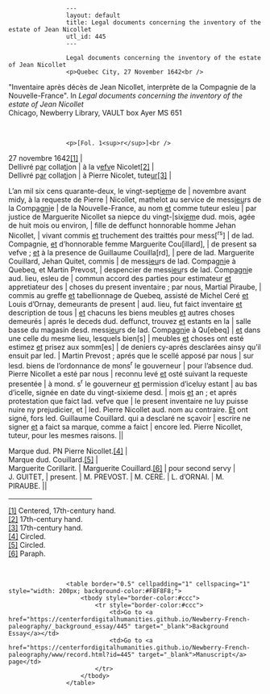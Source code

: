 
                    ---
                    layout: default
                    title: Legal documents concerning the inventory of the estate of Jean Nicollet
                    utl_id: 445
                    ---
                
                    Legal documents concerning the inventory of the estate of Jean Nicollet  
                    <p>Quebec City, 27 November 1642<br />
"Inventaire après décès de Jean Nicollet, interprète de la Compagnie de la Nouvelle-France". In<em> Legal documents concerning the inventory of the estate of Jean Nicollet </em><br />
Chicago, Newberry Library, VAULT box Ayer MS 651</p>
<p> </p>
  
                    <p>[Fol. 1<sup>r</sup>]<br />
27 novembre 1642<a href="#_ftn1" name="_ftnref1" title="" id="_ftnref1">[1]</a> |<br />
Dellivré p<u>ar</u> colla<u>ti</u>on | à la v<u>efv</u>e Nicolet<a href="#_ftn2" name="_ftnref2" title="" id="_ftnref2">[2]</a> |<br />
Dellivré p<u>ar</u> colla<u>ti</u>on | à Pierre Nicolet, tute<u>ur</u><a href="#_ftn3" name="_ftnref3" title="" id="_ftnref3">[3]</a> |</p>
<p>L’an mil six cens quarante-deux, le vingt-sept<u>iem</u>e de | novembre avant midy, à la requeste de Pierre | Nicollet, mathelot au service de mess<u>ieu</u>rs de la Comp<u>agni</u>e | de la Nouvelle-France, au nom <u>et</u> comme tuteur esleu | par justice de Marguerite Nicollet sa niepce du vingt-|six<u>iem</u>e dud. mois, agée de huit mois ou environ, | fille de deffunct honnorable homme Jehan Nicollet, | vivant commis <u>et</u> truchement des traittés pour mess[<sup>rs</sup>] | de lad. Compagnie, <u>et</u> d’honnorable femme Marguerite Cou[illard], | de present sa vefve ; <u>et</u> à la presence de Guillaume Couilla[rd], | pere de lad. Marguerite Couillard, Jehan Quitet, commis | de mess<u>ieu</u>rs de lad. Compag<u>ni</u>e à Quebeq, et Martin Prevost, | despencier de mess<u>ieu</u>rs de lad. Comp<u>agni</u>e aud. lieu, esleu de | commun accord des parties pour estimateur <u>et</u> appretiateur des | choses du present inventaire ; par nous, Martial Piraube, | commis au greffe <u>et</u> tabellionnage de Quebeq, assisté de Michel Ceré <u>et</u> Louis d’Ornay, demeurants de present | aud. lieu, fut faict inventaire <u>et</u> description de tous | <u>et</u> chacuns les biens meubles <u>et</u> autres choses demeurés | aprés le deceds dud. deffunct, trouvez <u>et</u> estants en la | salle basse du magasin desd. mess<u>ieu</u>rs de lad. Comp<u>agni</u>e à Qu[ebeq] | <u>et</u> dans une celle du mesme lieu, lesquels bien[s] | meubles <u>et</u> choses ont esté estimez <u>et</u> prisez aux somm[es] | de deniers cy-aprés desclarées ainsy qu’il ensuit par led. | Martin Prevost ; aprés que le scellé apposé par nous | sur lesd. biens de l’ordonnance de mons<sup>r</sup> le gouverneur | pour l’absence dud. Pierre Nicollet a esté par nous | reconnu levé <u>et</u> osté suivant la requeste presentée | à mond. s<sup>r</sup> le gouverneur <u>et</u> permission d’iceluy estant | au bas d’icelle, signée en date du vingt-sixieme desd. | mois <u>et</u> an ; et aprés protestation que faict lad. vefve que | le present inventaire ne luy puisse nuire ny prejudicier, et | led. Pierre Nicollet aud. nom au contraire. <u>Et</u> ont signé, fors led. Guillaume Couillard. qui a desclaré ne sçavoir | escrire ne signer <u>et</u> a faict sa marque, comme a faict | encore led. Pierre Nicollet, tuteur, pour les mesmes raisons. ||</p>
<p>Marque dud. PN Pierre Nicollet.<a href="#_ftn4" name="_ftnref4" title="" id="_ftnref4">[4]</a> |<br />
Marque dud. Couillard.<a href="#_ftn5" name="_ftnref5" title="" id="_ftnref5">[5]</a> |<br />
Marguerite Corillarit. | Marguerite Couillard.<a href="#_ftn6" name="_ftnref6" title="" id="_ftnref6">[6]</a> | pour second servy |<br />
J. GUITET, | present. | M. PREVOST. | M. CERÉ. | L. d’ORNAI. | M. PIRAUBE. <span style="line-height: 20.8px;">||</span></p>
<div>
<hr align="left" size="1" width="33%" /><div id="ftn1"><a href="#_ftnref1" name="_ftn1" title="" id="_ftn1">[1]</a> Centered, 17th-century hand.</div>
<div id="ftn2"><a href="#_ftnref2" name="_ftn2" title="" id="_ftn2">[2]</a> 17th-century hand.</div>
<div id="ftn3"><a href="#_ftnref3" name="_ftn3" title="" id="_ftn3">[3]</a> 17th-century hand.</div>
<div id="ftn4"><a href="#_ftnref4" name="_ftn4" title="" id="_ftn4">[4]</a> Circled.</div>
<div id="ftn5"><a href="#_ftnref5" name="_ftn5" title="" id="_ftn5">[5]</a> Circled.</div>
<div id="ftn6"><a href="#_ftnref6" name="_ftn6" title="" id="_ftn6">[6]</a> Paraph.</div>
<div> </div>
</div>

                    
                     
                    <table border="0.5" cellpadding="1" cellspacing="1" style="width: 200px; background-color:#F8F8F8;">
                        <tbody style="border-color:#ccc">
                            <tr style="border-color:#ccc">
                                <td>Go to <a href="https://centerfordigitalhumanities.github.io/Newberry-French-paleography/_background_essay/445" target="_blank">Background Essay</a></td>
                                <td>Go to <a href="https://centerfordigitalhumanities.github.io/Newberry-French-paleography/www/record.html?id=445" target="_blank">Manuscript</a> page</td>
                            </tr>
                        </tbody>
                    </table>
                     
                
                